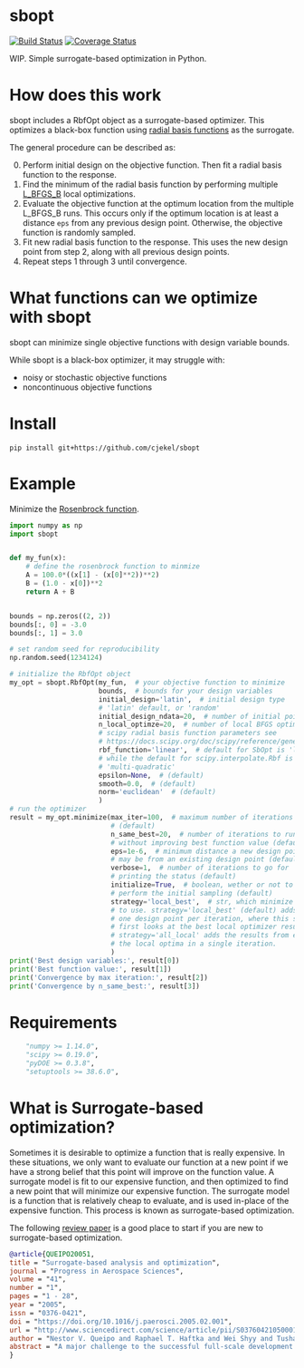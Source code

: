 # sbopt

[![Build Status](https://travis-ci.com/cjekel/sbopt.svg?branch=master)](https://travis-ci.com/cjekel/sbopt) [![Coverage Status](https://coveralls.io/repos/github/cjekel/sbopt/badge.svg?branch=master)](https://coveralls.io/github/cjekel/sbopt?branch=master)

WIP. Simple surrogate-based optimization in Python.

# How does this work

sbopt includes a RbfOpt object as a surrogate-based optimizer. This optimizes a black-box function using [radial basis functions](https://en.wikipedia.org/wiki/Radial_basis_function) as the surrogate.

The general procedure can be described as:

0. Perform initial design on the objective function. Then fit a radial basis function to the response.
1. Find the minimum of the radial basis function by performing multiple [L_BFGS_B](https://docs.scipy.org/doc/scipy/reference/generated/scipy.optimize.fmin_l_bfgs_b.html) local optimizations.
2. Evaluate the objective function at the optimum location from the multiple L_BFGS_B runs. This occurs only if the optimum location is at least a distance ```eps``` from any previous design point. Otherwise, the objective function is randomly sampled.
3. Fit new radial basis function to the response. This uses the new design point from step 2, along with all previous design points.
4. Repeat steps 1 through 3 until convergence.

# What functions can we optimize with sbopt

sbopt can minimize single objective functions with design variable bounds.

While sbopt is a black-box optimizer, it may struggle with:
- noisy or stochastic objective functions
- noncontinuous objective functions

# Install

```shell
pip install git+https://github.com/cjekel/sbopt
```

# Example

Minimize the [Rosenbrock function](https://en.wikipedia.org/wiki/Rosenbrock_function). 

```python
import numpy as np
import sbopt


def my_fun(x):
    # define the rosenbrock function to minmize
    A = 100.0*((x[1] - (x[0]**2))**2)
    B = (1.0 - x[0])**2
    return A + B


bounds = np.zeros((2, 2))
bounds[:, 0] = -3.0
bounds[:, 1] = 3.0

# set random seed for reproducibility
np.random.seed(1234124)

# initialize the RbfOpt object
my_opt = sbopt.RbfOpt(my_fun,  # your objective function to minimize
                      bounds,  # bounds for your design variables
                      initial_design='latin',  # initial design type
                      # 'latin' default, or 'random'
                      initial_design_ndata=20,  # number of initial points
                      n_local_optimze=20,  # number of local BFGS optimizers
                      # scipy radial basis function parameters see
                      # https://docs.scipy.org/doc/scipy/reference/generated/scipy.interpolate.Rbf.html
                      rbf_function='linear',  # default for SbOpt is 'linear'
                      # while the default for scipy.interpolate.Rbf is
                      # 'multi-quadratic'
                      epsilon=None,  # (default)
                      smooth=0.0,  # (default)
                      norm='euclidean'  # (default)
                      )
# run the optimizer
result = my_opt.minimize(max_iter=100,  # maximum number of iterations
                         # (default)
                         n_same_best=20,  # number of iterations to run
                         # without improving best function value (default)
                         eps=1e-6,  # minimum distance a new design point
                         # may be from an existing design point (default)
                         verbose=1,  # number of iterations to go for
                         # printing the status (default)
                         initialize=True,  # boolean, wether or not to
                         # perform the initial sampling (default)
                         strategy='local_best',  # str, which minimize strategy
                         # to use. strategy='local_best' (default) adds only
                         # one design point per iteration, where this selection
                         # first looks at the best local optimizer result. 
                         # strategy='all_local' adds the results from each of
                         # the local optima in a single iteration.
                         )
print('Best design variables:', result[0])
print('Best function value:', result[1])
print('Convergence by max iteration:', result[2])
print('Convergence by n_same_best:', result[3])

```

# Requirements

```python
    "numpy >= 1.14.0",
    "scipy >= 0.19.0",
    "pyDOE >= 0.3.8",
    "setuptools >= 38.6.0",
```

# What is Surrogate-based optimization?

Sometimes it is desirable to optimize a function that is really expensive. In these situations, we only want to evaluate our function at a new point if we have a strong belief that this point will improve on the function value. A surrogate model is fit to our expensive function, and then optimized to find a new point that will minimize our expensive function. The surrogate model is a function that is relatively cheap to evaluate, and is used in-place of the expensive function. This process is known as surrogate-based optimization.

The following [review paper](https://ntrs.nasa.gov/archive/nasa/casi.ntrs.nasa.gov/20050186653.pdf) is a good place to start if you are new to surrogate-based optimization. 


```bibtex
@article{QUEIPO20051,
title = "Surrogate-based analysis and optimization",
journal = "Progress in Aerospace Sciences",
volume = "41",
number = "1",
pages = "1 - 28",
year = "2005",
issn = "0376-0421",
doi = "https://doi.org/10.1016/j.paerosci.2005.02.001",
url = "http://www.sciencedirect.com/science/article/pii/S0376042105000102",
author = "Nestor V. Queipo and Raphael T. Haftka and Wei Shyy and Tushar Goel and Rajkumar Vaidyanathan and P. Kevin Tucker",
abstract = "A major challenge to the successful full-scale development of modern aerospace systems is to address competing objectives such as improved performance, reduced costs, and enhanced safety. Accurate, high-fidelity models are typically time consuming and computationally expensive. Furthermore, informed decisions should be made with an understanding of the impact (global sensitivity) of the design variables on the different objectives. In this context, the so-called surrogate-based approach for analysis and optimization can play a very valuable role. The surrogates are constructed using data drawn from high-fidelity models, and provide fast approximations of the objectives and constraints at new design points, thereby making sensitivity and optimization studies feasible. This paper provides a comprehensive discussion of the fundamental issues that arise in surrogate-based analysis and optimization (SBAO), highlighting concepts, methods, techniques, as well as practical implications. The issues addressed include the selection of the loss function and regularization criteria for constructing the surrogates, design of experiments, surrogate selection and construction, sensitivity analysis, convergence, and optimization. The multi-objective optimal design of a liquid rocket injector is presented to highlight the state of the art and to help guide future efforts."
}
```
